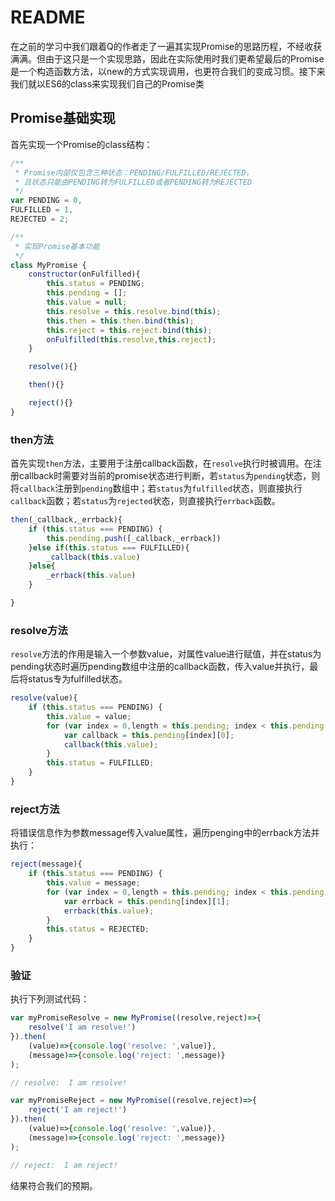 # README

在之前的学习中我们跟着Q的作者走了一遍其实现Promise的思路历程，不经收获满满。但由于这只是一个实现思路，因此在实际使用时我们更希望最后的Promise是一个构造函数方法，以new的方式实现调用，也更符合我们的变成习惯。接下来我们就以ES6的class来实现我们自己的Promise类

## Promise基础实现

首先实现一个Promise的class结构：

```javascript
/**
 * Promise内部仅包含三种状态：PENDING/FULFILLED/REJECTED，
 * 且状态只能由PENDING转为FULFILLED或者PENDING转为REJECTED
 */
var PENDING = 0,
FULFILLED = 1,
REJECTED = 2;

/**
 * 实现Promise基本功能
 */
class MyPromise {
    constructor(onFulfilled){
        this.status = PENDING;
        this.pending = [];
        this.value = null;
        this.resolve = this.resolve.bind(this);
        this.then = this.then.bind(this);
        this.reject = this.reject.bind(this);
        onFulfilled(this.resolve,this.reject);
    }

    resolve(){}

    then(){}

    reject(){}
}
```

### then方法

首先实现`then`方法，主要用于注册callback函数，在`resolve`执行时被调用。在注册callback时需要对当前的promise状态进行判断，若`status`为`pending`状态，则将`callback`注册到`pending`数组中；若`status`为`fulfilled`状态，则直接执行`callback`函数；若`status`为`rejected`状态，则直接执行`errback`函数。

```javascript
then(_callback,_errback){
    if (this.status === PENDING) {
        this.pending.push([_callback,_errback])
    }else if(this.status === FULFILLED){
        _callback(this.value)
    }else{
        _errback(this.value)
    }

}
```

### resolve方法

`resolve`方法的作用是输入一个参数value，对属性value进行赋值，并在status为pending状态时遍历pending数组中注册的callback函数，传入value并执行，最后将status专为fulfilled状态。

```javascript
resolve(value){
    if (this.status === PENDING) {
        this.value = value;
        for (var index = 0,length = this.pending; index < this.pending.length; index++) {
            var callback = this.pending[index][0];
            callback(this.value);                 
        }
        this.status = FULFILLED;
    }      
}
```

### reject方法

将错误信息作为参数message传入value属性，遍历penging中的errback方法并执行：

```javascript
reject(message){
    if (this.status === PENDING) {
        this.value = message;
        for (var index = 0,length = this.pending; index < this.pending.length; index++) {
            var errback = this.pending[index][1];
            errback(this.value);                 
        }
        this.status = REJECTED;
    }
}
```

### 验证

执行下列测试代码：

```javascript
var myPromiseResolve = new MyPromise((resolve,reject)=>{  
    resolve('I am resolve!')
}).then(
    (value)=>{console.log('resolve: ',value)},
    (message)=>{console.log('reject: ',message)}
);

// resolve:  I am resolve!

var myPromiseReject = new MyPromise((resolve,reject)=>{  
    reject('I am reject!')
}).then(
    (value)=>{console.log('resolve: ',value)},
    (message)=>{console.log('reject: ',message)}
);

// reject:  I am reject!
```

结果符合我们的预期。

